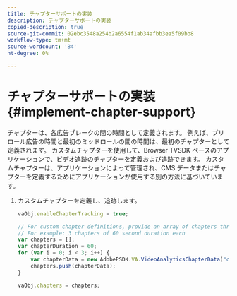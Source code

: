 ```yaml
---
title: チャプターサポートの実装
description: チャプターサポートの実装
copied-description: true
source-git-commit: 02ebc3548a254b2a6554f1ab34afbb3ea5f09bb8
workflow-type: tm+mt
source-wordcount: '84'
ht-degree: 0%

---
```


# チャプターサポートの実装{#implement-chapter-support}

チャプターは、各広告ブレークの間の時間として定義されます。 例えば、プリロール広告の時間と最初のミッドロールの間の時間は、最初のチャプターとして定義されます。 カスタムチャプターを使用して、Browser TVSDK ベースのアプリケーションで、ビデオ追跡のチャプターを定義および追跡できます。 カスタムチャプターは、アプリケーションによって管理され、CMS データまたはチャプターを定義するためにアプリケーションが使用する別の方法に基づいています。

1. カスタムチャプターを定義し、追跡します。

   ```js
   vaObj.enableChapterTracking = true; 
   
   // For custom chapter definitions, provide an array of chapters through the metadata: 
   // For example: 3 chapters of 60 second duration each 
   var chapters = []; 
   var chapterDuration = 60; 
   for (var i = 0; i < 3; i++) { 
       var chapterData = new AdobePSDK.VA.VideoAnalyticsChapterData("chapter_" + (i+1), i * chapterDuration, chapterDuration, (i+1)); 
       chapters.push(chapterData); 
   } 
   
   vaObj.chapters = chapters;
   ```
